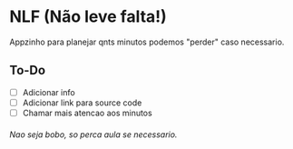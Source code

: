 # NLF (Não leve falta!)

Appzinho para planejar qnts minutos podemos "perder" caso necessario.

## To-Do

- [ ] Adicionar info
- [ ] Adicionar link para source code
- [ ] Chamar mais atencao aos minutos

###### Nao seja bobo, so perca aula se necessario.
